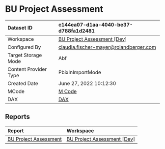 



# BU Project Assessment

|Dataset ID|c144ea07-d1aa-4040-be37-d788fa1d2481|
| :--- | :--- |
|Workspace|[BU Project Assessment [Dev]](../Workspaces/BU-Project-Assessment-[Dev].md)|
|Configured By|claudia.fischer-mayer@rolandberger.com|
|Target Storage Mode|Abf|
|Content Provider Type|PbixInImportMode|
|Created Date|June 27, 2022 10:12:30|
|MCode|[M Code](./BU-Project-Assessment/mcode.md)|
|DAX|[DAX](./BU-Project-Assessment/dax.md)|

## Reports

|Report|Workspace|
| :--- | :--- |
|[BU Project Assessment](../Reports/BU-Project-Assessment.md)|[BU Project Assessment [Dev]](../Workspaces/BU-Project-Assessment-[Dev].md)|
